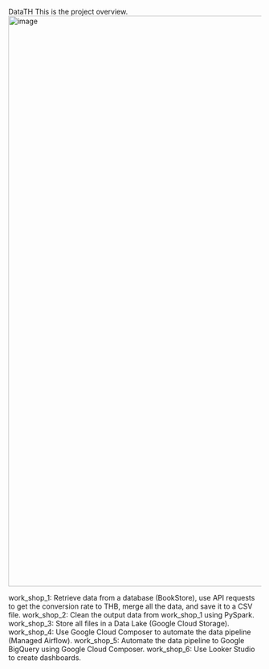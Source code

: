 D a t a T H 
This is the project overview.
 <img width="1134" alt="image" src="https://github.com/user-attachments/assets/f3013741-a115-4b0d-8bf1-87f1ded1ea39">

work_shop_1: Retrieve data from a database (BookStore), use API requests to get the conversion rate to THB, merge all the data, and save it to a CSV file.
work_shop_2: Clean the output data from work_shop_1 using PySpark.
work_shop_3: Store all files in a Data Lake (Google Cloud Storage).
work_shop_4: Use Google Cloud Composer to automate the data pipeline (Managed Airflow).
work_shop_5: Automate the data pipeline to Google BigQuery using Google Cloud Composer.
work_shop_6: Use Looker Studio to create dashboards.

